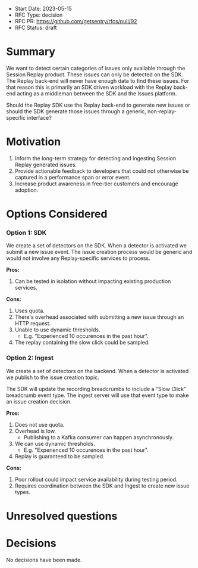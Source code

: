 - Start Date: 2023-05-15
- RFC Type: decision
- RFC PR: https://github.com/getsentry/rfcs/pull/92
- RFC Status: draft

# Summary

We want to detect certain categories of issues only available through the Session Replay product. These issues can only be detected on the SDK. The Replay back-end will never have enough data to find these issues. For that reason this is primarily an SDK driven workload with the Replay back-end acting as a middleman between the SDK and the Issues platform.

Should the Replay SDK use the Replay back-end to generate new issues or should the SDK generate those issues through a generic, non-replay-specific interface?

# Motivation

1. Inform the long-term strategy for detecting and ingesting Session Replay generated issues.
2. Provide actionable feedback to developers that could not otherwise be captured in a performance span or error event.
3. Increase product awareness in free-tier customers and encourage adoption.

# Options Considered

### Option 1: SDK

We create a set of detectors on the SDK. When a detector is activated we submit a new issue event. The issue creation process would be generic and would not involve any Replay-specific services to process.

**Pros:**

1. Can be tested in isolation without impacting existing production services.

**Cons:**

1. Uses quota.
2. There's overhead associated with submitting a new issue through an HTTP request.
3. Unable to use dynamic thresholds.
   - E.g. "Experienced 10 occurences in the past hour".
4. The replay containing the slow click could be sampled.

### Option 2: Ingest

We create a set of detectors on the backend. When a detector is activated we publish to the issue creation topic.

The SDK will update the recording breadcrumbs to include a "Slow Click" breadcrumb event type. The ingest server will use that event type to make an issue creation decision.

**Pros:**

1. Does not use quota.
2. Overhead is low.
   - Publishing to a Kafka consumer can happen asynchronously.
3. We can use dynamic thresholds.
   - E.g. "Experienced 10 occurences in the past hour".
4. Replay is guaranteed to be sampled.

**Cons:**

1. Poor rollout could impact service availability during testing period.
2. Requires coordination between the SDK and Ingest to create new issue types.

# Unresolved questions

# Decisions

No decisions have been made.
